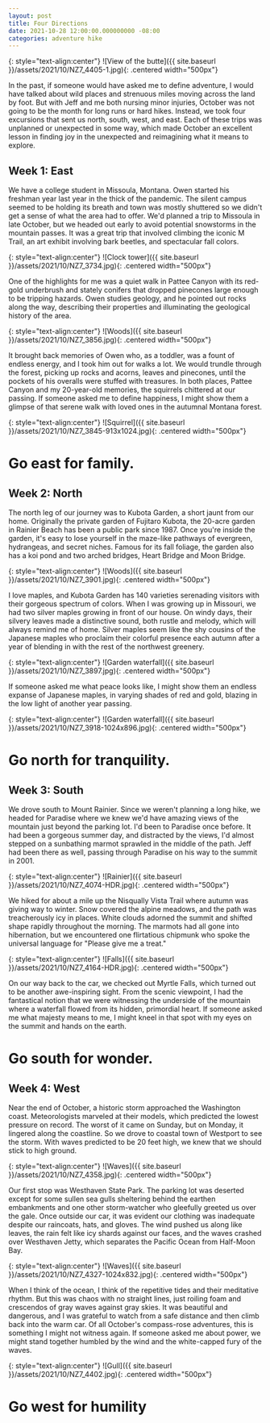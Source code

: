 ```yaml
---
layout: post
title: Four Directions
date: 2021-10-28 12:00:00.000000000 -08:00
categories: adventure hike
---
```

<link rel="stylesheet" href="{{ site.baseurl }}/post-styles.css">

{: style="text-align:center"}
![View of the butte]({{ site.baseurl }}/assets/2021/10/NZ7_4405-1.jpg){: .centered width="500px"}

In the past, if someone would have asked me to define adventure, I would have talked about wild places and strenuous miles moving across the land by foot. But with Jeff and me both nursing minor injuries, October was not going to be the month for long runs or hard hikes. Instead, we took four excursions that sent us north, south, west, and east. Each of these trips was unplanned or unexpected in some way, which made October an excellent lesson in finding joy in the unexpected and reimagining what it means to explore.

## Week 1: East

We have a college student in Missoula, Montana. Owen started his freshman year last year in the thick of the pandemic. The silent campus seemed to be holding its breath and town was mostly shuttered so we didn't get a sense of what the area had to offer. We'd planned a trip to Missoula in late October, but we headed out early to avoid potential snowstorms in the mountain passes. It was a great trip that involved climbing the iconic M Trail, an art exhibit involving bark beetles, and spectacular fall colors.

{: style="text-align:center"}
![Clock tower]({{ site.baseurl }}/assets/2021/10/NZ7_3734.jpg){: .centered width="500px"}

One of the highlights for me was a quiet walk in Pattee Canyon with its red-gold underbrush and stately conifers that dropped pinecones large enough to be tripping hazards. Owen studies geology, and he pointed out rocks along the way, describing their properties and illuminating the geological history of the area.

{: style="text-align:center"}
![Woods]({{ site.baseurl }}/assets/2021/10/NZ7_3856.jpg){: .centered width="500px"}

It brought back memories of Owen who, as a toddler, was a fount of endless energy, and I took him out for walks a lot. We would trundle through the forest, picking up rocks and acorns, leaves and pinecones, until the pockets of his overalls were stuffed with treasures. In both places, Pattee Canyon and my 20-year-old memories, the squirrels chittered at our passing. If someone asked me to define happiness, I might show them a glimpse of that serene walk with loved ones in the autumnal Montana forest.

{: style="text-align:center"}
![Squirrel]({{ site.baseurl }}/assets/2021/10/NZ7_3845-913x1024.jpg){: .centered width="500px"}

# Go east for family.

## Week 2: North

The north leg of our journey was to Kubota Garden, a short jaunt from our home. Originally the private garden of Fujitaro Kubota, the 20-acre garden in Rainier Beach has been a public park since 1987. Once you're inside the garden, it's easy to lose yourself in the maze-like pathways of evergreen, hydrangeas, and secret niches. Famous for its fall foliage, the garden also has a koi pond and two arched bridges, Heart Bridge and Moon Bridge.

{: style="text-align:center"}
![Woods]({{ site.baseurl }}/assets/2021/10/NZ7_3901.jpg){: .centered width="500px"}

I love maples, and Kubota Garden has 140 varieties serenading visitors with their gorgeous spectrum of colors. When I was growing up in Missouri, we had two silver maples growing in front of our house. On windy days, their silvery leaves made a distinctive sound, both rustle and melody, which will always remind me of home. Silver maples seem like the shy cousins of the Japanese maples who proclaim their colorful presence each autumn after a year of blending in with the rest of the northwest greenery.

{: style="text-align:center"}
![Garden waterfall]({{ site.baseurl }}/assets/2021/10/NZ7_3897.jpg){: .centered width="500px"}

If someone asked me what peace looks like, I might show them an endless expanse of Japanese maples, in varying shades of red and gold, blazing in the low light of another year passing.

{: style="text-align:center"}
![Garden waterfall]({{ site.baseurl }}/assets/2021/10/NZ7_3918-1024x896.jpg){: .centered width="500px"}

# Go north for tranquility.

## Week 3: South

We drove south to Mount Rainier. Since we weren't planning a long hike, we headed for Paradise where we knew we'd have amazing views of the mountain just beyond the parking lot. I'd been to Paradise once before. It had been a gorgeous summer day, and distracted by the views, I'd almost stepped on a sunbathing marmot sprawled in the middle of the path. Jeff had been there as well, passing through Paradise on his way to the summit in 2001.

{: style="text-align:center"}
![Rainier]({{ site.baseurl }}/assets/2021/10/NZ7_4074-HDR.jpg){: .centered width="500px"}

We hiked for about a mile up the Nisqually Vista Trail where autumn was giving way to winter. Snow covered the alpine meadows, and the path was treacherously icy in places. White clouds adorned the summit and shifted shape rapidly throughout the morning. The marmots had all gone into hibernation, but we encountered one flirtatious chipmunk who spoke the universal language for "Please give me a treat."

{: style="text-align:center"}
![Falls]({{ site.baseurl }}/assets/2021/10/NZ7_4164-HDR.jpg){: .centered width="500px"}

On our way back to the car, we checked out Myrtle Falls, which turned out to be another awe-inspiring sight. From the scenic viewpoint, I had the fantastical notion that we were witnessing the underside of the mountain where a waterfall flowed from its hidden, primordial heart. If someone asked me what majesty means to me, I might kneel in that spot with my eyes on the summit and hands on the earth.

# Go south for wonder.

## Week 4: West

Near the end of October, a historic storm approached the Washington coast. Meteorologists marveled at their models, which predicted the lowest pressure on record. The worst of it came on Sunday, but on Monday, it lingered along the coastline. So we drove to coastal town of Westport to see the storm. With waves predicted to be 20 feet high, we knew that we should stick to high ground.

{: style="text-align:center"}
![Waves]({{ site.baseurl }}/assets/2021/10/NZ7_4358.jpg){: .centered width="500px"}

Our first stop was Westhaven State Park. The parking lot was deserted except for some sullen sea gulls sheltering behind the earthen embankments and one other storm-watcher who gleefully greeted us over the gale. Once outside our car, it was evident our clothing was inadequate despite our raincoats, hats, and gloves. The wind pushed us along like leaves, the rain felt like icy shards against our faces, and the waves crashed over Westhaven Jetty, which separates the Pacific Ocean from Half-Moon Bay.

{: style="text-align:center"}
![Waves]({{ site.baseurl }}/assets/2021/10/NZ7_4327-1024x832.jpg){: .centered width="500px"}

When I think of the ocean, I think of the repetitive tides and their meditative rhythm. But this was chaos with no straight lines, just roiling foam and crescendos of gray waves against gray skies. It was beautiful and dangerous, and I was grateful to watch from a safe distance and then climb back into the warm car. Of all October's compass-rose adventures, this is something I might not witness again. If someone asked me about power, we might stand together humbled by the wind and the white-capped fury of the waves.

{: style="text-align:center"}
![Gull]({{ site.baseurl }}/assets/2021/10/NZ7_4402.jpg){: .centered width="500px"}

# Go west for humility
